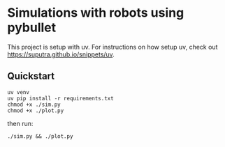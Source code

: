 # Simulations with robots using pybullet

This project is setup with uv. For instructions on how setup uv, check out https://suputra.github.io/snippets/uv.

## Quickstart
```
uv venv 
uv pip install -r requirements.txt
chmod +x ./sim.py
chmod +x ./plot.py
```

then run:
```
./sim.py && ./plot.py
```
